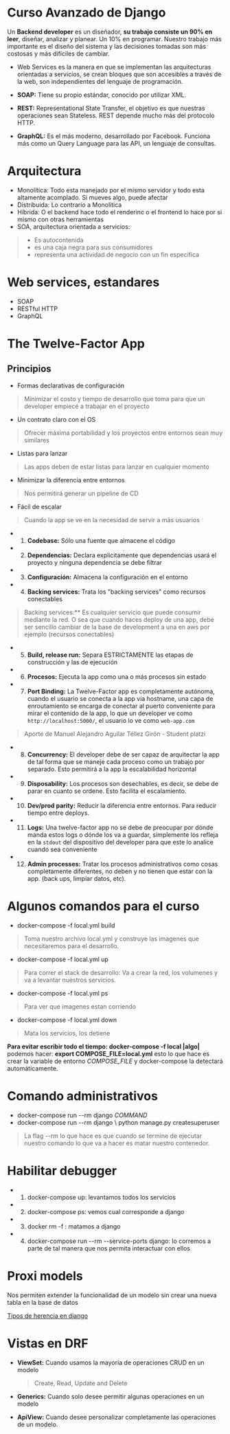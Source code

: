 # Curso Avanzado de Django 

Un **Backend developer** es un diseñador, **su trabajo consiste un 90% en leer**, diseñar, analizar y planear. Un 10% en programar.
Nuestro trabajo más importante es el diseño del sistema y las decisiones tomadas son más costosas y más difíciles de cambiar.

- Web Services es la manera en que se implementan las arquitecturas orientadas a servicios, se crean bloques que son accesibles a través de la web, son independientes del lenguaje de programación.

- **SOAP:** Tiene su propio estándar, conocido por utilizar XML.
- **REST:** Representational State Transfer, el objetivo es que nuestras operaciones sean Stateless. REST depende mucho más del protocolo HTTP.
- **GraphQL:** Es el más moderno, desarrollado por Facebook. Funciona más como un Query Language para las API, un lenguaje de consultas.

# Arquitectura

- Monolítica: Todo esta manejado por el mismo servidor y todo esta altamente acomplado. Si mueves algo, puede afectar
- Distribuida: Lo contrario a Monolítica
- Híbrida: O el backend hace todo el renderinc o el frontend lo hace por si mismo con otras herramientas
- SOA, arquitectura orientada a servicios:
> - Es autocontenida
> - es una caja negra para sus consumidores
> - representa una actividad de negocio con un fin especifica

# Web services, estandares
- SOAP 
- RESTful HTTP
- GraphQL

# The Twelve-Factor App

## Principios

- Formas declarativas de configuración 
> Minimizar el costo y tiempo de desarrollo que toma para que un developer empiecé a trabajar en el proyecto
- Un contrato claro con el OS
> Ofrecer máxima portabilidad y los proyectos entre entornos sean muy similares 
- Listas para lanzar
> Las apps deben de estar listas para lanzar en cualquier momento
- Minimizar la diferencia entre entornos
> Nos permitirá generar un pipeline de CD
- Fácil de escalar
> Cuando la app se ve en la necesidad de servir a más usuarios

- 1. **Codebase:** Sólo una fuente que almacene el código
- 2. **Dependencias:** Declara explicitamente que dependencias usará el proyecto y ninguna dependencia se debe filtrar
- 3. **Configuración:** Almacena la configuración en el entorno 
- 4. **Backing services:** Trata los "backing services" como recursos conectables
> Backing services:** Es cualquier servicio que puede consumir mediante la red. O sea que cuando haces deploy de una app, debe ser sencillo cambiar de la base de development a una en aws por ejemplo (recursos conectables)
- 5. **Build, release run:** Separa ESTRICTAMENTE las etapas de construcción y las de ejecución 
- 6. **Procesos:** Ejecuta la app como una o más procesos sin estado 
- 7. **Port Binding:** La Twelve-Factor app es completamente autónoma, cuando el usuario se conecta a la app via hostname, una capa de enroutamiento se encarga de conectar al puerto conveniente para mirar el contenido de la app, lo que un developer ve como `http://localhost:5000/`, el usuario lo ve como `web-app.com`
> Aporte de Manuel Alejandro Aguilar Téllez Girón - Student platzi 
- 8. **Concurrency:** El developer debe de ser capaz de arquitectar la app de tal forma que se maneje cada proceso como un trabajo por separado. Esto permitirá a la app la escalabilidad horizontal
- 9. **Disposability:** Los procesos son desechables, es decir, se debe de parar en cuanto se ordene. Esto facilita el escalamiento.
- 10. **Dev/prod parity:** Reducir la diferencia entre entornos. Para reducir tiempo entre deploys. 
- 11. **Logs:** Una twelve-factor app no se debe de preocupar por dónde manda estos logs o dónde los va a guardar, simplemente los refleja en la `stdout` del 
dispositivo del developer para que este lo analice cuando sea conveniente
- 12. **Admin processes:** Tratar los procesos administrativos como cosas completamente diferentes, no deben y no tienen que estar con la app. (back ups, limpiar datos, etc).

# Algunos comandos para el curso 

- docker-compose -f local.yml build
> Toma nuestro archivo local.yml y construye las imagenes que necesitaremos para el desarrollo.
- docker-compose -f local.yml up 
> Para correr el stack de desarrollo: Va a crear la red, los volumenes y va a levantar nuestros servicios.  
- docker-compose -f local.yml ps
> Para ver que imagenes estan corriendo 
- docker-compose -f local.yml down 
> Mata los servicios, los detiene

**Para evitar escribir todo el tiempo: docker-compose -f local |algo|**
podemos hacer: **export COMPOSE_FILE=local.yml**
esto lo que hace es crear la variable de entorno _COMPOSE_FILE_
y docker-compose la detectará automáticamente.

# Comando administrativos 

- docker-compose run --rm django _COMMAND_
- docker-compose run --rm django \ python manage.py createsuperuser
> La flag --rm lo que hace es que cuando se termine de ejecutar nuestro comando lo que va a hacer es matar nuestro contenedor. 

# Habilitar debugger

- 1. docker-compose up: levantamos todos los servicios
- 2. docker-compose ps: vemos cual corresponde a django
- 3. docker rm -f <ID>: matamos a django
- 4. docker-compose run --rm --service-ports django: lo corremos a parte de tal manera que nos permita interactuar con ellos
  
 # Proxi models
  Nos permiten extender la funcionalidad de un modelo sin crear una nueva tabla en la base de datos
  
[Tipos de herencia en django](https://coffeebytes.dev/herencia-en-modelos-de-django/)
  
# Vistas en DRF
  
- **ViewSet:** Cuando usamos la mayoria de operaciones CRUD en un modelo
  > Create, Read, Update and Delete

- **Generics:** Cuando solo desee permitir algunas operaciones en un modelo

- **ApiView:** Cuando desee personalizar completamente las operaciones de un modelo.

 
  
